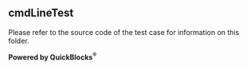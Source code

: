 ## cmdLineTest

Please refer to the source code of the test case for information on this folder.

**Powered by QuickBlocks<sup>&reg;</sup>**

